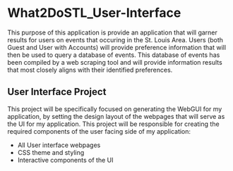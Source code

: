 # What2DoSTL_User-Interface

This purpose of this application is provide an application that will garner results for users
on events that occuring in the St. Louis Area. Users (both Guest and User with Accounts) will
provide preference information that will then be used to query a database of events. This database
of events has been compiled by a web scraping tool and will provide information results that
most closely aligns with their identified preferences. 

## User Interface Project
This project will be specifically focused on generating the WebGUI for my application, by setting
the design layout of the webpages that will serve as the UI for my application. This project will
be responsible for creating the required components of the user facing side of my application:
- All User interface webpages
- CSS theme and styling
- Interactive components of the UI
